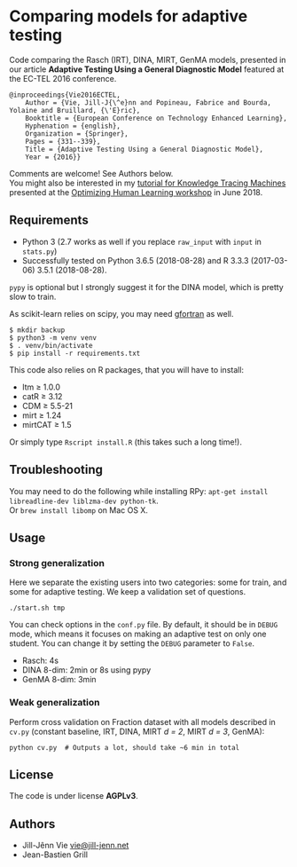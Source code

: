 # Comparing models for adaptive testing

Code comparing the Rasch (IRT), DINA, MIRT, GenMA models, presented in our article **Adaptive Testing Using a General Diagnostic Model** featured at the EC-TEL 2016 conference.

    @inproceedings{Vie2016ECTEL,
        Author = {Vie, Jill-J{\^e}nn and Popineau, Fabrice and Bourda, Yolaine and Bruillard, {\'E}ric},
        Booktitle = {European Conference on Technology Enhanced Learning},
        Hyphenation = {english},
        Organization = {Springer},
        Pages = {331--339},
        Title = {Adaptive Testing Using a General Diagnostic Model},
        Year = {2016}}

Comments are welcome! See Authors below.  
You might also be interested in my [tutorial for Knowledge Tracing Machines](https://github.com/jilljenn/ktm) presented at the [Optimizing Human Learning workshop](https://humanlearn.io) in June 2018.

## Requirements

- Python 3 (2.7 works as well if you replace `raw_input` with `input` in `stats.py`)
- Successfully tested on Python 3.6.5 (2018-08-28) and R 3.3.3 (2017-03-06) 3.5.1 (2018-08-28).

``pypy`` is optional but I strongly suggest it for the DINA model, which is pretty slow to train.

As scikit-learn relies on scipy, you may need [gfortran](http://www.scipy.org/scipylib/building/macosx.html#compilers-c-c-fortran-cython) as well.

    $ mkdir backup
    $ python3 -m venv venv
    $ . venv/bin/activate
    $ pip install -r requirements.txt

This code also relies on R packages, that you will have to install:

- ltm ≥ 1.0.0
- catR ≥ 3.12
- CDM ≥ 5.5-21
- mirt ≥ 1.24
- mirtCAT ≥ 1.5

Or simply type `Rscript install.R` (this takes such a long time!).

## Troubleshooting

You may need to do the following while installing RPy: ``apt-get install libreadline-dev liblzma-dev python-tk``.  
Or `brew install libomp` on Mac OS X.

## Usage

### Strong generalization

Here we separate the existing users into two categories: some for train, and some for adaptive testing. We keep a validation set of questions.

    ./start.sh tmp

You can check options in the `conf.py` file. By default, it should be in ``DEBUG`` mode, which means it focuses on making an adaptive test on only one student. You can change it by setting the ``DEBUG`` parameter to ``False``.

- Rasch: 4s
- DINA 8-dim: 2min or 8s using pypy
- GenMA 8-dim: 3min

### Weak generalization

Perform cross validation on Fraction dataset with all models described in `cv.py` (constant baseline, IRT, DINA, MIRT *d = 2*, MIRT *d = 3*, GenMA):

    python cv.py  # Outputs a lot, should take ~6 min in total

## License

The code is under license **AGPLv3**.

## Authors

- Jill-Jênn Vie <vie@jill-jenn.net>
- Jean-Bastien Grill
